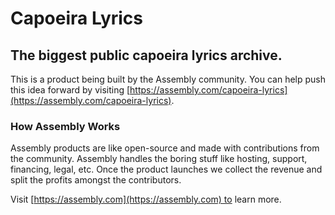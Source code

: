 # Capoeira Lyrics

## The biggest public capoeira lyrics archive.

This is a product being built by the Assembly community. You can help push this idea forward by visiting [https://assembly.com/capoeira-lyrics](https://assembly.com/capoeira-lyrics).

### How Assembly Works

Assembly products are like open-source and made with contributions from the community. Assembly handles the boring stuff like hosting, support, financing, legal, etc. Once the product launches we collect the revenue and split the profits amongst the contributors.

Visit [https://assembly.com](https://assembly.com) to learn more.
